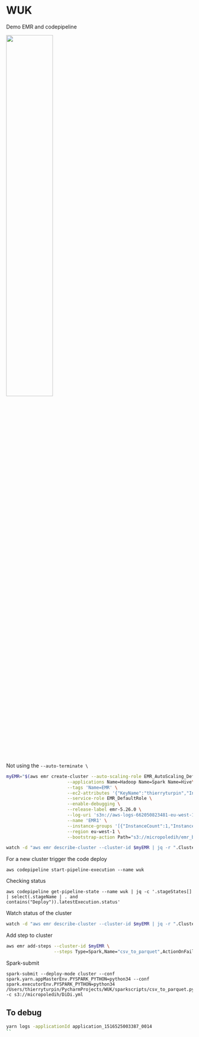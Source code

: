 # WUK
Demo EMR and codepipeline <p><img src="https://codebuild.eu-west-1.amazonaws.com/badges?uuid=eyJlbmNyeXB0ZWREYXRhIjoiSVNrcWorUUpmeFZqbmxMZHRTYzJWSnhrNndDQkJsYURET3RjczJoeVU5SDZLVHF3dmtxdkZ1OGgyVENoRUVlNlM1elNjM3dPdTlrb2JtYW5oWExQZFRnPSIsIml2UGFyYW1ldGVyU3BlYyI6IlhKU1UxOGpyMW1ITm1oL2QiLCJtYXRlcmlhbFNldFNlcmlhbCI6MX0%3D&branch=master" width=50% ></p> 


Not using the `--auto-terminate \`  

```bash
myEMR="$(aws emr create-cluster --auto-scaling-role EMR_AutoScaling_DefaultRole \
                       --applications Name=Hadoop Name=Spark Name=Hive\
                       --tags 'Name=EMR' \
                       --ec2-attributes '{"KeyName":"thierryturpin","InstanceProfile":"EMR_EC2_DefaultRole","ServiceAccessSecurityGroup":"sg-cb4309af","SubnetId":"subnet-c167d1a4","EmrManagedSlaveSecurityGroup":"sg-ca4309ae","EmrManagedMasterSecurityGroup":"sg-c94309ad"}' \
                       --service-role EMR_DefaultRole \
                       --enable-debugging \
                       --release-label emr-5.26.0 \
                       --log-uri 's3n://aws-logs-662050823481-eu-west-1/elasticmapreduce/' \
                       --name 'EMR1' \
                       --instance-groups '[{"InstanceCount":1,"InstanceGroupType":"MASTER","InstanceType":"c5.2xlarge","Name":"Master - 1"},{"InstanceCount":2,"InstanceGroupType":"CORE","InstanceType":"c5.2xlarge","Name":"Core - 2"}]' \
                       --region eu-west-1 \
                       --bootstrap-action Path="s3://micropoledih/emr_bootstrap_codepipeline.sh" | jq -r ".ClusterId" )"; echo $myEMR

watch -d "aws emr describe-cluster --cluster-id $myEMR | jq -r ".Cluster.Status.State""

```

For a new cluster trigger the code deploy

```
aws codepipeline start-pipeline-execution --name wuk
```

Checking status
```
aws codepipeline get-pipeline-state --name wuk | jq -c '.stageStates[] | select(.stageName | . and contains("Deploy")).latestExecution.status'
```

Watch status of the cluster
```bash
watch -d "aws emr describe-cluster --cluster-id $myEMR | jq -r ".Cluster.Status.State""
```

Add step to cluster

```bash
aws emr add-steps --cluster-id $myEMR \
                  --steps Type=Spark,Name="csv_to_parquet",ActionOnFailure=CONTINUE,Args=[--deploy-mode,cluster,--conf,spark.yarn.appMasterEnv.PYSPARK_PYTHON=python36,--conf,spark.executorEnv.PYSPARK_PYTHON=python36,/home/hadoop/sparkscripts/csv_to_parquet_ref.py,-cs3n://dih2018/extract_audiences.csv,-d/home/hadoop/sparkscripts/csv_to_parquet.yml]

```

Spark-submit
```
spark-submit --deploy-mode cluster --conf spark.yarn.appMasterEnv.PYSPARK_PYTHON=python34 --conf spark.executorEnv.PYSPARK_PYTHON=python34 /Users/thierryturpin/PycharmProjects/WUK/sparkscripts/csv_to_parquet.py -c s3://micropoledih/DiDi.yml

```

## To debug
```bash
yarn logs -applicationId application_1516525003387_0014
``